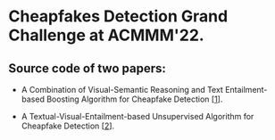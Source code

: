 # Cheapfakes Detection Grand Challenge at ACMMM'22.

## Source code of two papers:
- A Combination of Visual-Semantic Reasoning and Text Entailment-based Boosting Algorithm for Cheapfake Detection [[1](https://dl.acm.org/doi/abs/10.1145/3503161.3551595?casa_token=tPmLZPuPu9gAAAAA:EOoz9VKCExE5fwwS4EDLCbwEppuq4tXenA-37fgXuiuyTm8FfwI0b0x3cVCh5uihiHVVE13LtjhLwA)].

- A Textual-Visual-Entailment-based Unsupervised Algorithm for Cheapfake Detection [[2](https://dl.acm.org/doi/abs/10.1145/3503161.3551596?casa_token=nFNrBxrjxPAAAAAA:k81vNcdfKgc0KqGdqM5KzjKUjBaBrGung2HMPxmmrMm4FO1UeQx34brgOHDqJ_FbNTyrDj5vrFENug)].
